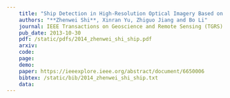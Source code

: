 ```yaml
---
    title: "Ship Detection in High-Resolution Optical Imagery Based on Anomaly Detector and Local Shape Feature"
    authors: "**Zhenwei Shi**, Xinran Yu, Zhiguo Jiang and Bo Li"
    journal: IEEE Transactions on Geoscience and Remote Sensing (TGRS)
    pub_date: 2013-10-30
    pdf: /static/pdfs/2014_zhenwei_shi_ship.pdf
    arxiv: 
    code: 
    page: 
    demo: 
    paper: https://ieeexplore.ieee.org/abstract/document/6650006
    bibtex: /static/bib/2014_zhenwei_shi_ship.txt
    data:
---
```

    